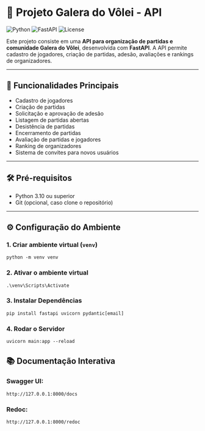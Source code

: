 # 🚀 Projeto Galera do Vôlei - API

![Python](https://img.shields.io/badge/python-3.10+-blue)
![FastAPI](https://img.shields.io/badge/FastAPI-v0.100-green)
![License](https://img.shields.io/badge/license-MIT-lightgrey)

Este projeto consiste em uma **API para organização de partidas e comunidade Galera do Vôlei**, desenvolvida com **FastAPI**. A API permite cadastro de jogadores, criação de partidas, adesão, avaliações e rankings de organizadores.

---

## 🎯 Funcionalidades Principais

- Cadastro de jogadores
- Criação de partidas
- Solicitação e aprovação de adesão
- Listagem de partidas abertas
- Desistência de partidas
- Encerramento de partidas
- Avaliação de partidas e jogadores
- Ranking de organizadores
- Sistema de convites para novos usuários

---

## 🛠️ Pré-requisitos

- Python 3.10 ou superior
- Git (opcional, caso clone o repositório)

---

## ⚙️ Configuração do Ambiente

### 1. Criar ambiente virtual (`venv`)
```
python -m venv venv
```
### 2. Ativar o ambiente virtual
```
.\venv\Scripts\Activate
```
### 3. Instalar Dependências
```
pip install fastapi uvicorn pydantic[email]
```
### 4. Rodar o Servidor
```
uvicorn main:app --reload
```

## 📚 Documentação Interativa
### Swagger UI:
```
http://127.0.0.1:8000/docs
```
### Redoc:
```
http://127.0.0.1:8000/redoc
